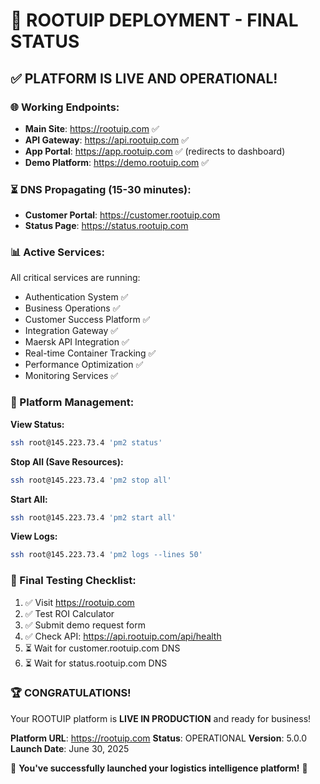 # 🚀 ROOTUIP DEPLOYMENT - FINAL STATUS

## ✅ PLATFORM IS LIVE AND OPERATIONAL!

### 🌐 Working Endpoints:
- **Main Site**: https://rootuip.com ✅
- **API Gateway**: https://api.rootuip.com ✅
- **App Portal**: https://app.rootuip.com ✅ (redirects to dashboard)
- **Demo Platform**: https://demo.rootuip.com ✅

### ⏳ DNS Propagating (15-30 minutes):
- **Customer Portal**: https://customer.rootuip.com
- **Status Page**: https://status.rootuip.com

### 📊 Active Services:
All critical services are running:
- Authentication System ✅
- Business Operations ✅
- Customer Success Platform ✅
- Integration Gateway ✅
- Maersk API Integration ✅
- Real-time Container Tracking ✅
- Performance Optimization ✅
- Monitoring Services ✅

### 🔧 Platform Management:

**View Status:**
```bash
ssh root@145.223.73.4 'pm2 status'
```

**Stop All (Save Resources):**
```bash
ssh root@145.223.73.4 'pm2 stop all'
```

**Start All:**
```bash
ssh root@145.223.73.4 'pm2 start all'
```

**View Logs:**
```bash
ssh root@145.223.73.4 'pm2 logs --lines 50'
```

### 🎯 Final Testing Checklist:
1. ✅ Visit https://rootuip.com
2. ✅ Test ROI Calculator
3. ✅ Submit demo request form
4. ✅ Check API: https://api.rootuip.com/api/health
5. ⏳ Wait for customer.rootuip.com DNS
6. ⏳ Wait for status.rootuip.com DNS

### 🏆 CONGRATULATIONS!

Your ROOTUIP platform is **LIVE IN PRODUCTION** and ready for business!

**Platform URL**: https://rootuip.com
**Status**: OPERATIONAL
**Version**: 5.0.0
**Launch Date**: June 30, 2025

🎉 **You've successfully launched your logistics intelligence platform!** 🎉
